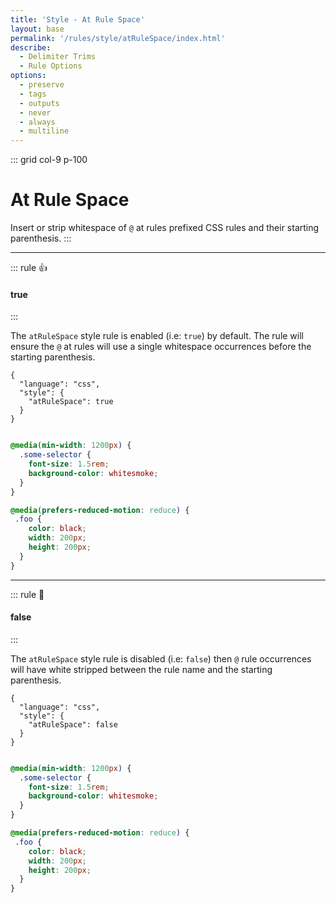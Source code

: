 ```yaml
---
title: 'Style - At Rule Space'
layout: base
permalink: '/rules/style/atRuleSpace/index.html'
describe:
  - Delimiter Trims
  - Rule Options
options:
  - preserve
  - tags
  - outputs
  - never
  - always
  - multiline
---
```


::: grid col-9 p-100

# At Rule Space

Insert or strip whitespace of `@` at rules prefixed CSS rules and their starting parenthesis.
:::

<!--

🙌 - Recommended Choice
👍 - Good Choice
👎 - Not Recommended
🤡 - Clown Choice
😳 - Bad Choice

-->

---

::: rule 👍

#### true

:::

The `atRuleSpace` style rule is enabled (i.e: `true`) by default. The rule will ensure the `@` at rules will use a single whitespace occurrences before the starting parenthesis.

```json:rules
{
  "language": "css",
  "style": {
    "atRuleSpace": true
  }
}
```

<!-- prettier-ignore -->
```css

@media(min-width: 1200px) {
  .some-selector {
    font-size: 1.5rem;
    background-color: whitesmoke;
  }
}

@media(prefers-reduced-motion: reduce) {
 .foo {
    color: black;
    width: 200px;
    height: 200px;
  }
}

```

---

::: rule 🤡

#### false

:::

The `atRuleSpace` style rule is disabled (i.e: `false`) then `@` rule occurrences will have white stripped between the rule name and the starting parenthesis.

```json:rules
{
  "language": "css",
  "style": {
    "atRuleSpace": false
  }
}
```

<!-- prettier-ignore -->
```css

@media(min-width: 1200px) {
  .some-selector {
    font-size: 1.5rem;
    background-color: whitesmoke;
  }
}

@media(prefers-reduced-motion: reduce) {
 .foo {
    color: black;
    width: 200px;
    height: 200px;
  }
}

```
